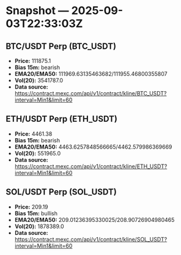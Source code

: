 # Snapshot — 2025-09-03T22:33:03Z

## BTC/USDT Perp (BTC_USDT)
- **Price:** 111875.1
- **Bias 15m:** bearish
- **EMA20/EMA50:** 111969.63135463682/111955.46800355807
- **Vol(20):** 3541787.0
- **Data source:** https://contract.mexc.com/api/v1/contract/kline/BTC_USDT?interval=Min1&limit=60

## ETH/USDT Perp (ETH_USDT)
- **Price:** 4461.38
- **Bias 15m:** bearish
- **EMA20/EMA50:** 4463.6257848566665/4462.579986369669
- **Vol(20):** 551965.0
- **Data source:** https://contract.mexc.com/api/v1/contract/kline/ETH_USDT?interval=Min1&limit=60

## SOL/USDT Perp (SOL_USDT)
- **Price:** 209.19
- **Bias 15m:** bullish
- **EMA20/EMA50:** 209.01236395330025/208.90726904980465
- **Vol(20):** 1878389.0
- **Data source:** https://contract.mexc.com/api/v1/contract/kline/SOL_USDT?interval=Min1&limit=60
